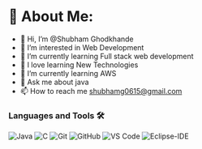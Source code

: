 # 💫 About Me:
- 👋 Hi, I’m @Shubham Ghodkhande
- 👀 I’m interested in Web Development
- 🌱 I’m currently learning Full stack web development
- 🔭 I love learning New Technologies
- 🌱 I’m currently learning AWS
- 💬 Ask me about java
- 📫 How to reach me shubhamg0615@gmail.com

 
</div>

### Languages and Tools 🛠 
![Java](http://img.shields.io/badge/-Java-5B4638?style=flat-square&logo=java&logoColor=ffffff)
![C](http://img.shields.io/badge/-C-A8B9CC?style=flat-square&logo=c&logoColor=ffffff)
![Git](https://img.shields.io/badge/-Git-%23F05032?style=flat-square&logo=git&logoColor=%23ffffff)
![GitHub](https://img.shields.io/badge/-GitHub-181717?style=flat-square&logo=github)
![VS Code](http://img.shields.io/badge/-VS%20Code-007ACC?style=flat-square&logo=visual-studio-code&logoColor=ffffff)
![Eclipse-IDE](http://img.shields.io/badge/-Eclipse-2C2255?style=flat-square&logo=eclipse&logoColor=ffffff)
